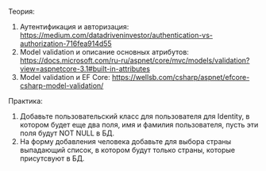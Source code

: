 Теория:
1. Аутентификация и авторизация: https://medium.com/datadriveninvestor/authentication-vs-authorization-716fea914d55
2. Model validation и описание основных атрибутов: https://docs.microsoft.com/ru-ru/aspnet/core/mvc/models/validation?view=aspnetcore-3.1#built-in-attributes
3. Model validation и EF Core: https://wellsb.com/csharp/aspnet/efcore-csharp-model-validation/

Практика:
1. Добавьте пользовательский класс для пользователя для Identity, в котором будет еще два поля, имя и фамилия пользователя, пусть эти поля будут NOT NULL в БД.
2. На форму добавления человека добавьте для выбора страны выпадающий список, в котором будут только страны, которые присутсвуют в БД.